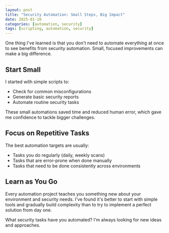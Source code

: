 ```yaml
---
layout: post
title: "Security Automation: Small Steps, Big Impact"
date: 2025-01-10
categories: [automation, security]
tags: [scripting, automation, security]
---
```


One thing I've learned is that you don't need to automate everything at once to see benefits from security automation. Small, focused improvements can make a big difference.

## Start Small

I started with simple scripts to:
- Check for common misconfigurations
- Generate basic security reports
- Automate routine security tasks

These small automations saved time and reduced human error, which gave me confidence to tackle bigger challenges.

## Focus on Repetitive Tasks

The best automation targets are usually:
- Tasks you do regularly (daily, weekly scans)
- Tasks that are error-prone when done manually
- Tasks that need to be done consistently across environments

## Learn as You Go

Every automation project teaches you something new about your environment and security needs. I've found it's better to start with simple tools and gradually build complexity than to try to implement a perfect solution from day one.

What security tasks have you automated? I'm always looking for new ideas and approaches.
